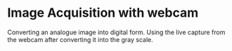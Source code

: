 # Image Acquisition with webcam
Converting an analogue image into digital form.
Using the live capture from the webcam after converting it into the gray scale.
